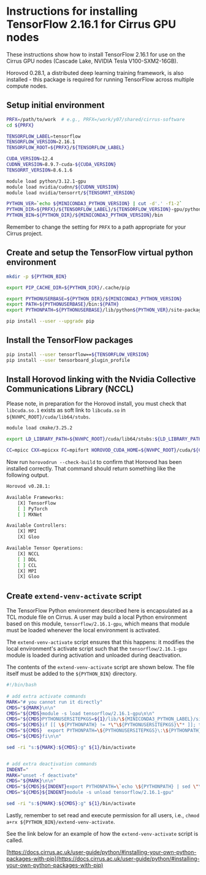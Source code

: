 Instructions for installing TensorFlow 2.16.1 for Cirrus GPU nodes
==================================================================

These instructions show how to install TensorFlow 2.16.1 for use on the Cirrus GPU nodes (Cascade Lake, NVIDIA Tesla V100-SXM2-16GB).

Horovod 0.28.1, a distributed deep learning training framework, is also installed - this package is required
for running TensorFlow across multiple compute nodes.


Setup initial environment
-------------------------

```bash
PRFX=/path/to/work  # e.g., PRFX=/work/y07/shared/cirrus-software
cd ${PRFX}

TENSORFLOW_LABEL=tensorflow
TENSORFLOW_VERSION=2.16.1
TENSORFLOW_ROOT=${PRFX}/${TENSORFLOW_LABEL}

CUDA_VERSION=12.4
CUDNN_VERSION=8.9.7-cuda-${CUDA_VERSION}
TENSORRT_VERSION=8.6.1.6

module load python/3.12.1-gpu
module load nvidia/cudnn/${CUDNN_VERSION}
module load nvidia/tensorrt/${TENSORRT_VERSION}

PYTHON_VER=`echo ${MINICONDA3_PYTHON_VERSION} | cut -d'.' -f1-2`
PYTHON_DIR=${PRFX}/${TENSORFLOW_LABEL}/${TENSORFLOW_VERSION}-gpu/python
PYTHON_BIN=${PYTHON_DIR}/${MINICONDA3_PYTHON_VERSION}/bin
```

Remember to change the setting for `PRFX` to a path appropriate for your Cirrus project.


Create and setup the TensorFlow virtual python environment
----------------------------------------------------------

```bash
mkdir -p ${PYTHON_BIN}

export PIP_CACHE_DIR=${PYTHON_DIR}/.cache/pip

export PYTHONUSERBASE=${PYTHON_DIR}/${MINICONDA3_PYTHON_VERSION}
export PATH=${PYTHONUSERBASE}/bin:${PATH}
export PYTHONPATH=${PYTHONUSERBASE}/lib/python${PYTHON_VER}/site-packages:${PYTHONPATH}

pip install --user --upgrade pip
```


Install the TensorFlow packages
-------------------------------

```bash
pip install --user tensorflow==${TENSORFLOW_VERSION}
pip install --user tensorboard_plugin_profile
```


Install Horovod linking with the Nvidia Collective Communications Library (NCCL)
--------------------------------------------------------------------------------

Please note, in preparation for the Horovod install, you must check that `libcuda.so.1` exists as soft link to `libcuda.so` in `${NVHPC_ROOT}/cuda/lib64/stubs`.

```bash
module load cmake/3.25.2

export LD_LIBRARY_PATH=${NVHPC_ROOT}/cuda/lib64/stubs:${LD_LIBRARY_PATH}

CC=mpicc CXX=mpicxx FC=mpifort HOROVOD_CUDA_HOME=${NVHPC_ROOT}/cuda/${CUDA_VERSION} HOROVOD_NCCL_HOME=${NVHPC_ROOT}/comm_libs/nccl HOROVOD_GPU=CUDA HOROVOD_BUILD_CUDA_CC_LIST=70 HOROVOD_CPU_OPERATIONS=MPI HOROVOD_GPU_OPERATIONS=NCCL HOROVOD_WITH_MPI=1 HOROVOD_WITH_TENSORFLOW=1 HOROVOD_WITH_PYTORCH=0 HOROVOD_WITH_MXNET=0 CUDA_PATH=${NVHPC_ROOT}/cuda/${CUDA_VERSION} pip install --user --no-cache-dir -v horovod[tensorflow]==0.28.1
```

Now run `horovodrun --check-build` to confirm that Horovod has been installed correctly. That command should return something like the following output.

```bash
Horovod v0.28.1:

Available Frameworks:
    [X] TensorFlow
    [ ] PyTorch
    [ ] MXNet

Available Controllers:
    [X] MPI
    [X] Gloo

Available Tensor Operations:
    [X] NCCL
    [ ] DDL
    [ ] CCL
    [X] MPI
    [X] Gloo 
```


Create `extend-venv-activate` script
------------------------------------

The TensorFlow Python environment described here is encapsulated as a TCL module file on Cirrus.
A user may build a local Python environment based on this module, `tensorflow/2.16.1-gpu`, which
means that module must be loaded whenever the local environment is activated.

The `extend-venv-activate` script ensures that this happens: it modifies the local environment's
activate script such that the `tensorflow/2.16.1-gpu` module is loaded during activation and unloaded
during deactivation.

The contents of the `extend-venv-activate` script are shown below. The file itself must be added
to the `${PYTHON_BIN}` directory.

```bash
#!/bin/bash
  
# add extra activate commands
MARK="# you cannot run it directly"
CMDS="${MARK}\n\n"
CMDS="${CMDS}module -s load tensorflow/2.16.1-gpu\n\n"
CMDS="${CMDS}PYTHONUSERSITEPKGS=${1}/lib/\${MINICONDA3_PYTHON_LABEL}/site-packages\n"
CMDS="${CMDS}if [[ \${PYTHONPATH} != *\"\${PYTHONUSERSITEPKGS}\"* ]]; then\n"
CMDS="${CMDS}  export PYTHONPATH=\${PYTHONUSERSITEPKGS}\:\${PYTHONPATH}\n"
CMDS="${CMDS}fi\n\n"

sed -ri "s:${MARK}:${CMDS}:g" ${1}/bin/activate


# add extra deactivation commands
INDENT="        "
MARK="unset -f deactivate"
CMDS="${MARK}\n\n"
CMDS="${CMDS}${INDENT}export PYTHONPATH=\`echo \${PYTHONPATH} | sed \"\s\:\${PYTHONUSERSITEPKGS}\\\\\:\:\:\g\"\`\n"
CMDS="${CMDS}${INDENT}module -s unload tensorflow/2.16.1-gpu"

sed -ri "s:${MARK}:${CMDS}:g" ${1}/bin/activate
```

Lastly, remember to set read and execute permission for all users, i.e., `chmod a+rx ${PYTHON_BIN}/extend-venv-activate`.

See the link below for an example of how the `extend-venv-activate` script is called.

[https://docs.cirrus.ac.uk/user-guide/python/#installing-your-own-python-packages-with-pip](https://docs.cirrus.ac.uk/user-guide/python/#installing-your-own-python-packages-with-pip)
